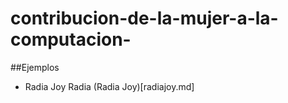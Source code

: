 # contribucion-de-la-mujer-a-la-computacion-
##Ejemplos 
- Radia Joy Radia (Radia Joy)[radiajoy.md]
